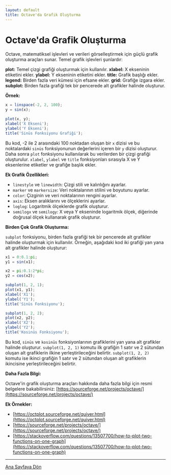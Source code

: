 ```yaml
---
layout: default
title: Octave'da Grafik Oluşturma
---
```

# Octave'da Grafik Oluşturma

Octave, matematiksel işlevleri ve verileri görselleştirmek için güçlü grafik oluşturma araçları sunar. Temel grafik işlevleri şunlardır:

**plot:** Temel çizgi grafiği oluşturmak için kullanılır.
**xlabel:** X ekseninin etiketini ekler.
**ylabel:** Y ekseninin etiketini ekler.
**title:** Grafik başlığı ekler.
**legend:** Birden fazla veri kümesi için efsane ekler.
**grid:** Grafiğe izgara ekler.
**subplot:** Birden fazla grafiği tek bir pencerede alt grafikler halinde oluşturur.

**Örnek:**

```octave
x = linspace(-2, 2, 100);
y = sin(x);

plot(x, y);
xlabel('X Ekseni');
ylabel('Y Ekseni');
title('Sinüs Fonksiyonu Grafiği');
```

Bu kod, -2 ile 2 arasındaki 100 noktadan oluşan bir `x` dizisi ve bu noktalardaki `sinüs` fonksiyonunun değerlerini içeren bir `y` dizisi oluşturur. Daha sonra `plot` fonksiyonu kullanılarak bu verilerden bir çizgi grafiği oluşturulur. `xlabel`, `ylabel` ve `title` fonksiyonları sırasıyla X ve Y eksenlerine etiketler ve grafiğe başlık ekler.

**Ek Grafik Özellikleri:**

* `linestyle` ve `linewidth`: Çizgi stili ve kalınlığını ayarlar.
* `marker` ve `markersize`: Veri noktalarının stilini ve boyutunu ayarlar.
* `color`: Çizginin ve veri noktalarının rengini ayarlar.
* `axis`: Eksen aralıklarını ve ölçeklerini ayarlar.
* `loglog`: Logaritmik ölçeklerde grafik oluşturur.
* `semilogx` ve `semilogy`: X veya Y ekseninde logaritmik ölçek, diğerinde doğrusal ölçek kullanarak grafik oluşturur.

**Birden Çok Grafik Oluşturma:**

`subplot` fonksiyonu, birden fazla grafiği tek bir pencerede alt grafikler halinde oluşturmak için kullanılır. Örneğin, aşağıdaki kod iki grafiği yan yana alt grafikler halinde oluşturur:

```octave
x1 = 0:0.1:pi;
y1 = sin(x1);

x2 = pi:0.1:2*pi;
y2 = cos(x2);

subplot(1, 2, 1);
plot(x1, y1);
xlabel('X1');
ylabel('Y1');
title('Sinüs Fonksiyonu');

subplot(1, 2, 2);
plot(x2, y2);
xlabel('X2');
ylabel('Y2');
title('Kosinüs Fonksiyonu');
```

Bu kod, `sinüs` ve `kosinüs` fonksiyonlarının grafiklerini yan yana alt grafikler halinde oluşturur. `subplot(1, 2, 1)` komutu ilk grafiğin 1 satır ve 2 sütundan oluşan alt grafiklerin ilkine yerleştirileceğini belirtir. `subplot(1, 2, 2)` komutu ise ikinci grafiğin 1 satır ve 2 sütundan oluşan alt grafiklerin ikincisine yerleştirileceğini belirtir.

**Daha Fazla Bilgi:**

Octave'in grafik oluşturma araçları hakkında daha fazla bilgi için resmi belgelere bakabilirsiniz: [https://sourceforge.net/projects/octave/](https://sourceforge.net/projects/octave/)

**Ek Örnekler:**

* [https://octplot.sourceforge.net/quiver.html](https://octplot.sourceforge.net/quiver.html)
* [https://sourceforge.net/projects/octave/](https://sourceforge.net/projects/octave/)
* [https://stackoverflow.com/questions/13507700/how-to-plot-two-functions-on-one-graph](https://stackoverflow.com/questions/13507700/how-to-plot-two-functions-on-one-graph)

---
[Ana Sayfaya Dön](./)

